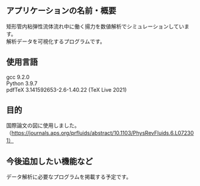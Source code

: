 
## アプリケーションの名前・概要<br>
矩形管内粘弾性流体流れ中に働く揚力を数値解析でシミュレーションしています。<br>解析データを可視化するプログラムです。<br>
  
## 使用言語<br>
gcc 9.2.0<br>
Python 3.9.7<br>
pdfTeX 3.141592653-2.6-1.40.22 (TeX Live 2021)<br>
## 目的<br>
国際論文の図に使用しました。（https://journals.aps.org/prfluids/abstract/10.1103/PhysRevFluids.6.L072301）
## 今後追加したい機能など<br>
データ解析に必要なプログラムを掲載する予定です。

